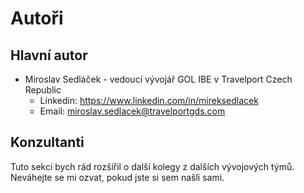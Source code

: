 # Autoři

## Hlavní autor

* Miroslav Sedláček - vedoucí vývojář GOL IBE v Travelport Czech Republic
  * Linkedin: https://www.linkedin.com/in/mireksedlacek
  * Email: miroslav.sedlacek@travelportgds.com

## Konzultanti

Tuto sekci bych rád rozšířil o další kolegy z dalších vývojových týmů. Neváhejte se mi ozvat, pokud jste si sem našli sami.


